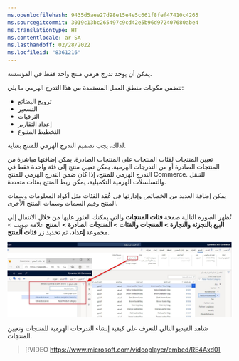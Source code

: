 ```yaml
---
ms.openlocfilehash: 9435d5aee27d98e15e4e5c661f8fef47410c4265
ms.sourcegitcommit: 3019c13bc265497c9cd42e5b96d972407680abe4
ms.translationtype: HT
ms.contentlocale: ar-SA
ms.lasthandoff: 02/28/2022
ms.locfileid: "8361216"
---
```

يمكن أن يوجد تدرج هرمي منتج واحد فقط في المؤسسة.

تتضمن مكونات منطق العمل المستمدة من هذا التدرج الهرمي ما يلي:

- ترويج البضائع
- التسعير
- الترقيات
- إعداد التقارير
- التخطيط المتنوع

لذلك، يجب تصميم التدرج الهرمي للمنتج بعناية. 
  
تعيين المنتجات لفئات المنتجات على المنتجات الصادرة. يمكن إضافتها مباشرة من المنتجات الصادرة أو من التدرجات الهرمية. يمكن تعيين منتج إلى فئة واحدة فقط في التدرج الهرمي للمنتج، إذا كان ضمن التدرج الهرمي للمنتج Commerce. للتنقل والتسلسلات الهرمية التكميلية، يمكن ربط المنتج بفئات متعددة. 

يمكن إضافة العديد من الخصائص وإدارتها في عُقد الفئات مثل أكواد المعلومات وسمات المنتج وقيم السمات وسمات المنتج الأخرى.

تُظهر الصورة التالية صفحة **فئات المنتجات** والتي يمكنك العثور عليها من خلال الانتقال إلى **البيع بالتجزئة والتجارة > المنتجات والفئات > المنتجات الصادرة > المنتج** علامة تبويب > مجموعة **إعداد**، ثم تحديد زر **فئات المنتج**. 

[ ![لقطة شاشة لصفحة فئات المنتجات](../media/product-categories-ssm.jpg)](../media/product-categories-ssm.jpg#lightbox)

شاهد الفيديو التالي للتعرف على كيفية إنشاء التدرجات الهرمية للمنتجات وتعيين المنتجات.

 > [!VIDEO https://www.microsoft.com/videoplayer/embed/RE4Axd0]


